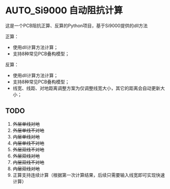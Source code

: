 # AUTO_Si9000 自动阻抗计算
这是一个PCB阻抗正算、反算的Python项目，基于Si9000提供的dll方法

正算：
- 使用dll计算方法计算；
- 支持8种常见PCB叠构模型；


反算：
- 使用dll计算方法计算；
- 支持8种常见PCB叠构模型；
- 线宽、线距、对地距离调整方案为仅调整线宽大小，其它的距离会自动更新大小；


## TODO
1. ~~外层单线对地~~
2. ~~外层单线不对地~~
3. ~~内层单线对地~~
4. ~~内层单线不对地~~
5. ~~外层双线不对地~~
6. ~~外层双线对地~~
7. ~~内层双线不对地~~
8. ~~内层双线对地~~
9. 正算支持连续计算（根据第一次计算结果，后续只需要输入线宽即可实现快速计算）